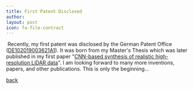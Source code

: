 ```yaml
---
title: First Patent Disclosed
author: 
layout: post
icon: fa-file-contract
---
```


<span class="image right">
	<img src="{{ 'assets/images/blog/2020-02-11-image.png' | relative_url }}" alt="" />
</span>
Recently, my first patent was disclosed by the German Patent Office (<a href="https://depatisnet.dpma.de/DepatisNet/depatisnet?action=bibdat&docid=DE102019003621A1">DE102019003621A1</a>).
It was born from my Master's Thesis which was later published in my first paper "<a href="https://arxiv.org/abs/1907.00787">CNN-based synthesis of realistic high-resolution LiDAR data</a>".
I am looking forward to many more inventions, papers, and other publications.
This is only the beginning...

<a href="{{ 'blog.html#first-patent-disclosed' | relative_url }}">back</a>
